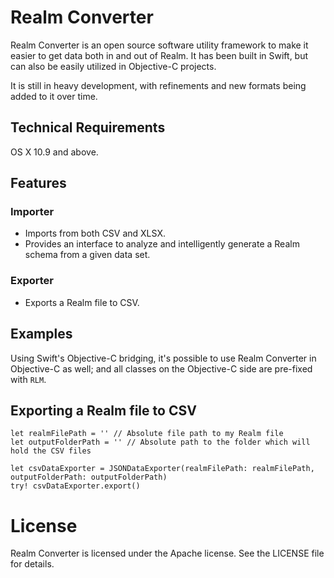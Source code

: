 # Realm Converter

Realm Converter is an open source software utility framework to make it easier
to get data both in and out of Realm.
It has been built in Swift, but can also be easily utilized in Objective-C projects.

It is still in heavy development, with refinements and new formats being
added to it over time.

## Technical Requirements

OS X 10.9 and above.

## Features

### Importer
* Imports from both CSV and XLSX.
* Provides an interface to analyze and intelligently generate a Realm schema from
a given data set.

### Exporter
* Exports a Realm file to CSV.

## Examples

Using Swift's Objective-C bridging, it's possible to use Realm Converter in Objective-C
as well; and all classes on the Objective-C side are pre-fixed with `RLM`.

## Exporting a Realm file to CSV
```
let realmFilePath = '' // Absolute file path to my Realm file
let outputFolderPath = '' // Absolute path to the folder which will hold the CSV files

let csvDataExporter = JSONDataExporter(realmFilePath: realmFilePath, outputFolderPath: outputFolderPath)
try! csvDataExporter.export()
```

# License

Realm Converter is licensed under the Apache license. See the LICENSE file for details.
